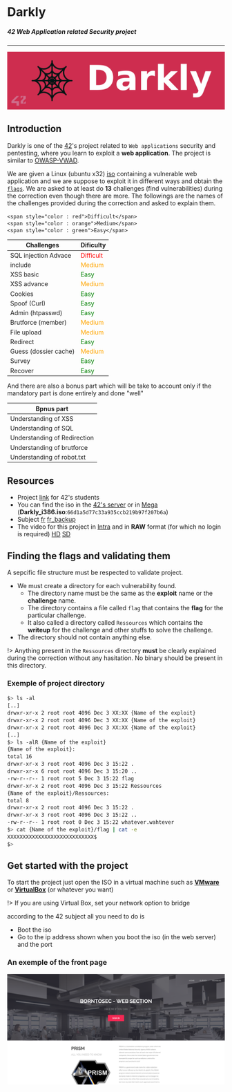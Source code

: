 # Darkly
##### 42 Web Application related Security project
----
![darkly header](/.resources/images/42/main_header.png)

## Introduction
Darkly is one of the [42](https://42.fr/en/homepage/)'s project related to `Web applications` security and pentesting, where you learn to exploit a **web application**. The project is similar to [OWASP-VWAD](https://owasp.org/www-project-vulnerable-web-applications-directory/).

We are given a Linux (ubuntu x32) [iso](https://mega.nz/file/6f4UEKBZ#iYNQUcUIr3nsCDvsSNm2-Nhpm76L-L4QdRfsGKx0VFA) containing a vulnerable web application and we are suppose to exploit it in different ways and obtain the [`flags`](https://startacybercareer.com/what-is-a-cybersecurity-capture-the-flag/). We are asked to at least do **13** challenges (find vulnerabilities) during the correction even though there are more. The followings are the names of the challenges provided during the correction and asked to explain them.

```
<span style="color : red">Difficult</span>
<span style="color : orange">Medium</span>
<span style="color : green">Easy</span>
```

|Challenges| Dificulty |
|--|--|
|SQL injection Advace|<span style="color : red">Difficult</span>|
|include|<span style="color : orange">Medium</span>|
|XSS basic| <span style="color : green">Easy</span> |
|XSS advance| <span style="color : orange">Medium</span> |
|Cookies|<span style="color : green">Easy</span>|
|Spoof (Curl)|<span style="color : green">Easy</span>|
|Admin (htpasswd)|<span style="color : green">Easy</span>|
|Brutforce (member)|<span style="color : orange">Medium</span>|
|File upload|<span style="color : orange">Medium</span>|
|Redirect|<span style="color : green">Easy</span>|
|Guess (dossier cache)|<span style="color : orange">Medium</span>|
|Survey|<span style="color : green">Easy</span>|
|Recover|<span style="color : green">Easy</span>|

And there are also a bonus part which will be take to account only if the mandatory part is done entirely and done "well"

|Bpnus part|
|--|
|Understanding of XSS|
|Understanding of SQL|
|Understanding of Redirection|
|Understanding of brutforce|
|Understanding of robot.txt|


## Resources

- Project [link](https://projects.intra.42.fr/projects/42cursus-darkly) for 42's students
- You can find the iso in the [42's server](https://projects.intra.42.fr/uploads/document/document/2439/Darkly_i386.iso) or in [Mega](https://mega.nz/file/6f4UEKBZ#iYNQUcUIr3nsCDvsSNm2-Nhpm76L-L4QdRfsGKx0VFA) (**Darkly_i386.iso**:`66d1a5d77c33a935ccb219b97f207b6a`)
- Subject [fr](https://cdn.intra.42.fr/pdf/pdf/15606/fr.subject.pdf) [fr_backup](/resources/subject/fr/fr.darkly.pdf)
- The video for this project in [Intra](https://elearning.intra.42.fr/notions/darkly/subnotions/darkly/videos/darkly) and in **RAW** format (for which no login is required) [HD](https://cdn.intra.42.fr/video/video/405/_projet__darkLy.mp4) [SD](https://cdn.intra.42.fr/video/video/405/low_d__projet__darkLy.mp4)

## Finding the flags and validating them

A sepcific file structure must be respected to validate project.
- We must create a directory for each vulnerability found.
  - The directory name must be the same as the **exploit** name or the **challenge** name.
  - The directory contains a file called `flag` that contains the **flag** for the particular challenge.
  - It also called a directory called `Ressources` which contains the **writeup** for the challenge and other stuffs to solve the challenge.
- The directory should not contain anything else.

!> Anything present in the `Ressources` directory **must** be clearly explained during the correction without any hasitation. No binary should be present in this directory.

### Exemple of project directory
```bash
$> ls -al
[..]
drwxr-xr-x 2 root root 4096 Dec 3 XX:XX {Name of the exploit}
drwxr-xr-x 2 root root 4096 Dec 3 XX:XX {Name of the exploit}
drwxr-xr-x 2 root root 4096 Dec 3 XX:XX {Name of the exploit}
[..]
$> ls -alR {Name of the exploit}
{Name of the exploit}:
total 16
drwxr-xr-x 3 root root 4096 Dec 3 15:22 .
drwxr-xr-x 6 root root 4096 Dec 3 15:20 ..
-rw-r--r-- 1 root root 5 Dec 3 15:22 flag
drwxr-xr-x 2 root root 4096 Dec 3 15:22 Ressources
{Name of the exploit}/Ressources:
total 8
drwxr-xr-x 2 root root 4096 Dec 3 15:22 .
drwxr-xr-x 3 root root 4096 Dec 3 15:22 ..
-rw-r--r-- 1 root root 0 Dec 3 15:22 whatever.wahtever
$> cat {Name of the exploit}/flag | cat -e
XXXXXXXXXXXXXXXXXXXXXXXXXXXX$
$>
```

## Get started with the project
To start the project just open the ISO in a virtual machine such as [**VMware**](https://www.vmware.com/) or [**VirtualBox**](https://www.virtualbox.org/) (or whatever you want)

!> If you are using Virtual Box, set your network option to bridge

according to the 42 subject all you need to do is
- Boot the iso
- Go to the ip address shown when you boot the iso (in the web server) and the port

### An exemple of the front page
![home page exemple](resources/images/hope_page_exemple.png)